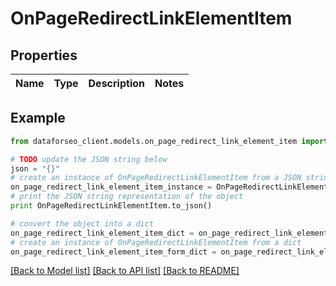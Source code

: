 # OnPageRedirectLinkElementItem


## Properties

Name | Type | Description | Notes
------------ | ------------- | ------------- | -------------

## Example

```python
from dataforseo_client.models.on_page_redirect_link_element_item import OnPageRedirectLinkElementItem

# TODO update the JSON string below
json = "{}"
# create an instance of OnPageRedirectLinkElementItem from a JSON string
on_page_redirect_link_element_item_instance = OnPageRedirectLinkElementItem.from_json(json)
# print the JSON string representation of the object
print OnPageRedirectLinkElementItem.to_json()

# convert the object into a dict
on_page_redirect_link_element_item_dict = on_page_redirect_link_element_item_instance.to_dict()
# create an instance of OnPageRedirectLinkElementItem from a dict
on_page_redirect_link_element_item_form_dict = on_page_redirect_link_element_item.from_dict(on_page_redirect_link_element_item_dict)
```
[[Back to Model list]](../README.md#documentation-for-models) [[Back to API list]](../README.md#documentation-for-api-endpoints) [[Back to README]](../README.md)


